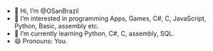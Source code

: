 - 👋 Hi, I’m @OSanBrazil
- 👀 I’m interested in programming Apps, Games, C#, C, JavaScript, Python, Basic, assembly etc.
- 🌱 I’m currently learning Python, C#, C, assembly, SQL.
- 😄 Pronouns: You.

<!---
OSanBrazil/OSanBrazil is a ✨ special ✨ repository because its `README.md` (this file) appears on your GitHub profile.
You can click the Preview link to take a look at your changes.
--->
